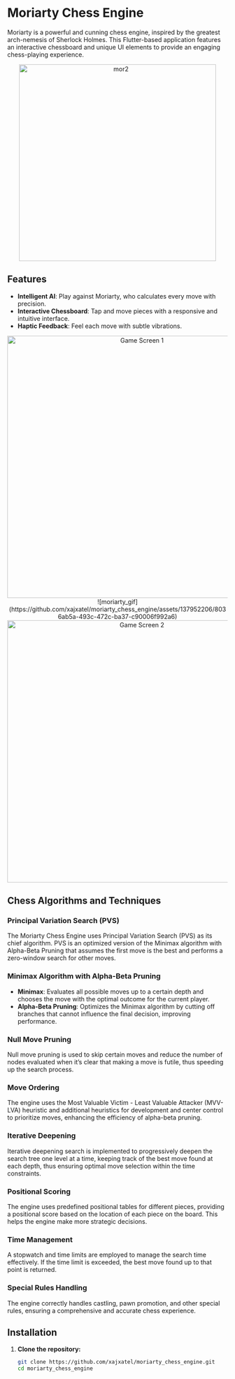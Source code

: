 # Moriarty Chess Engine

Moriarty is a powerful and cunning chess engine, inspired by the greatest arch-nemesis of Sherlock Holmes. This Flutter-based application features an interactive chessboard and unique UI elements to provide an engaging chess-playing experience.

<p align="center">
  <img src="https://github.com/xajxatel/moriarty_chess_engine/assets/137952206/ac1ba677-783c-4dc0-a369-775a5b5e8816" alt="mor2" height="450">
</p>

## Features

- **Intelligent AI**: Play against Moriarty, who calculates every move with precision.
- **Interactive Chessboard**: Tap and move pieces with a responsive and intuitive interface.
- **Haptic Feedback**: Feel each move with subtle vibrations.

<p align="center">
  <img src="https://github.com/xajxatel/moriarty_chess_engine/assets/137952206/de9d88d1-f93a-4232-a019-69fb5781e044" alt="Game Screen 1" height="600">
  ![moriarty_gif](https://github.com/xajxatel/moriarty_chess_engine/assets/137952206/8036ab5a-493c-472c-ba37-c90006f992a6)
  <img src="https://github.com/xajxatel/moriarty_chess_engine/assets/137952206/cd381f18-172e-474c-8e1d-1d64b7632b3e" alt="Game Screen 2" height="600">
</p>




## Chess Algorithms and Techniques

### Principal Variation Search (PVS)

The Moriarty Chess Engine uses Principal Variation Search (PVS) as its chief algorithm. PVS is an optimized version of the Minimax algorithm with Alpha-Beta Pruning that assumes the first move is the best and performs a zero-window search for other moves.

### Minimax Algorithm with Alpha-Beta Pruning

- **Minimax**: Evaluates all possible moves up to a certain depth and chooses the move with the optimal outcome for the current player.
- **Alpha-Beta Pruning**: Optimizes the Minimax algorithm by cutting off branches that cannot influence the final decision, improving performance.

### Null Move Pruning

Null move pruning is used to skip certain moves and reduce the number of nodes evaluated when it’s clear that making a move is futile, thus speeding up the search process.

### Move Ordering

The engine uses the Most Valuable Victim - Least Valuable Attacker (MVV-LVA) heuristic and additional heuristics for development and center control to prioritize moves, enhancing the efficiency of alpha-beta pruning.

### Iterative Deepening

Iterative deepening search is implemented to progressively deepen the search tree one level at a time, keeping track of the best move found at each depth, thus ensuring optimal move selection within the time constraints.

### Positional Scoring

The engine uses predefined positional tables for different pieces, providing a positional score based on the location of each piece on the board. This helps the engine make more strategic decisions.

### Time Management

A stopwatch and time limits are employed to manage the search time effectively. If the time limit is exceeded, the best move found up to that point is returned.

### Special Rules Handling

The engine correctly handles castling, pawn promotion, and other special rules, ensuring a comprehensive and accurate chess experience.

## Installation

1. **Clone the repository:**

   ```sh
   git clone https://github.com/xajxatel/moriarty_chess_engine.git
   cd moriarty_chess_engine
